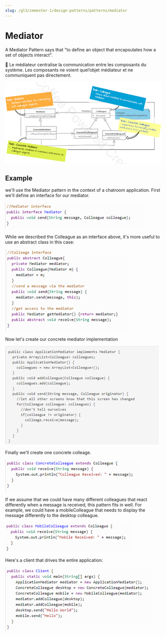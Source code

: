 ```yaml
---
slug: /gl3/semester-1/design-patterns/patterns/mediator
---
```


# Mediator

A Mediator Pattern says that "to define an object that encapsulates how a set of objects interact".

📎 Le médiateur centralise la communication entre les composants du système. Les composants ne voient quel’objet médiateur et ne communiquent pas directement.

![Mediator%20ea7b25c7963947cdb2e63ab4c93e3137/Untitled.png](Mediator%20ea7b25c7963947cdb2e63ab4c93e3137/Untitled.png)

## Example

we'll use the Mediator pattern in the context of a chatroom application. First we'll define an interface for our mediator.

![Mediator%20ea7b25c7963947cdb2e63ab4c93e3137/Untitled%201.png](Mediator%20ea7b25c7963947cdb2e63ab4c93e3137/Untitled%201.png)

While we described the Colleague as an interface above, it's more useful to use an abstract class in this case:

![Mediator%20ea7b25c7963947cdb2e63ab4c93e3137/Untitled%202.png](Mediator%20ea7b25c7963947cdb2e63ab4c93e3137/Untitled%202.png)

Now let's create our concrete mediator implementation

![Mediator%20ea7b25c7963947cdb2e63ab4c93e3137/Untitled%203.png](Mediator%20ea7b25c7963947cdb2e63ab4c93e3137/Untitled%203.png)

Finally we'll create one concrete colleage.

![Mediator%20ea7b25c7963947cdb2e63ab4c93e3137/Untitled%204.png](Mediator%20ea7b25c7963947cdb2e63ab4c93e3137/Untitled%204.png)

If we assume that we could have many different colleagues that react differently when a message is received, this pattern fits in well. For example, we could have a mobileColleague that needs to display the message differently to the desktop colleague.

![Mediator%20ea7b25c7963947cdb2e63ab4c93e3137/Untitled%205.png](Mediator%20ea7b25c7963947cdb2e63ab4c93e3137/Untitled%205.png)

Here's a client that drives the entire application:

![Mediator%20ea7b25c7963947cdb2e63ab4c93e3137/Untitled%206.png](Mediator%20ea7b25c7963947cdb2e63ab4c93e3137/Untitled%206.png)
